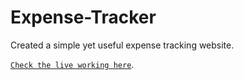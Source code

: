 # Expense-Tracker
Created a simple yet useful expense tracking website.

[```Check the live working here```](https://expense-tracker-kappa-liart.vercel.app).
